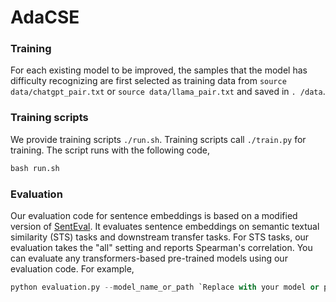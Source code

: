 # AdaCSE
### Training
For each existing model to be improved, the samples that the model has difficulty recognizing are first selected as training data from `source data/chatgpt_pair.txt` or `source data/llama_pair.txt` and saved in  `. /data`.
### Training scripts
We provide training scripts `./run.sh`. Training scripts call `./train.py` for training. The script runs with the following code,
```python
bash run.sh
```
### Evaluation
Our evaluation code for sentence embeddings is based on a modified version of [SentEval](https://github.com/facebookresearch/SentEval). It evaluates sentence embeddings on semantic textual similarity (STS) tasks and downstream transfer tasks. For STS tasks, our evaluation takes the "all" setting and reports Spearman's correlation. 
You can evaluate any transformers-based pre-trained models using our evaluation code. For example,
```python
python evaluation.py --model_name_or_path `Replace with your model or path` --pooler cls_before_pooler --task_set sts --mode test
```

